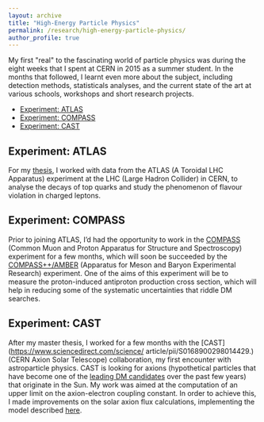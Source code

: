 ```yaml
---
layout: archive
title: "High-Energy Particle Physics"
permalink: /research/high-energy-particle-physics/
author_profile: true
---
```



My first "real" to the fascinating world of particle physics was during the eight weeks that I spent at CERN in 2015 as a summer student. In the months that followed, I learnt even more about the subject, including detection methods, statisticals analyses, and the current state of the art at various schools, workshops and short research projects. 


* [Experiment: ATLAS](#experiment-atlas)
* [Experiment: COMPASS](#experiment-compass)
* [Experiment: CAST](#experiment-cast)


## Experiment: ATLAS

For my [thesis](https://cds.cern.ch/record/2653340), I worked with data from the ATLAS (A Toroidal LHC Apparatus) experiment at the LHC (Large Hadron Collider) in CERN, to analyse the decays of top quarks and study the phenomenon of flavour violation in charged leptons.

## Experiment: COMPASS

Prior to joining ATLAS, I’d had the opportunity to work in the [COMPASS](https://doi.org/10.1016%2Fj.nima.2007.03.026) (Common Muon and Proton Apparatus for Structure and Spectroscopy) experiment for a few months, which will soon be succeeded by the [COMPASS++/AMBER](https://cds.cern.ch/record/2826884) (Apparatus for Meson and Baryon Experimental Research) experiment. One of the aims of this experiment will be to measure the proton-induced antiproton production cross section, which will help in reducing some of the systematic uncertainties that riddle DM searches.

## Experiment: CAST

After my master thesis, I worked for a few months with the [CAST](https://www.sciencedirect.com/science/ article/pii/S0168900298014429.) (CERN Axion Solar Telescope) collaboration, my first encounter with astroparticle physics. CAST is looking for axions (hypothetical particles that have become one of the [leading DM candidates](https://www.science.org/doi/full/10.1126/sciadv.abj3618) over the past few years) that originate in the Sun. My work was aimed at the computation of an upper limit on the axion-electron coupling constant. In order to achieve this, I made improvements on the solar axion flux calculations, implementing the model described [here](https://doi.org/10.1088%2F1475-7516%2F2013%2F12%2F008).

